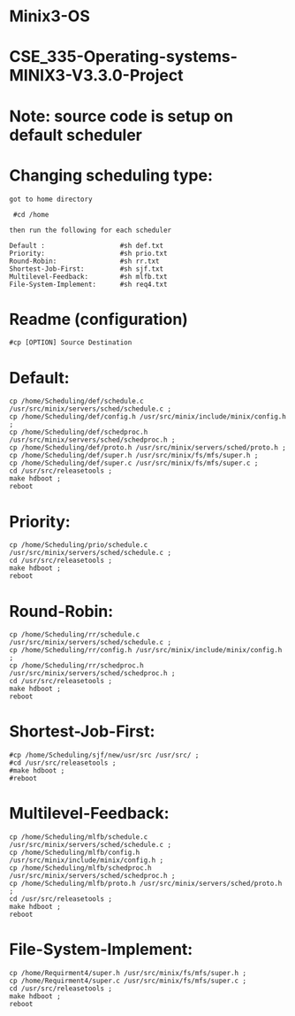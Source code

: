 # Minix3-OS
# CSE_335-Operating-systems-MINIX3-V3.3.0-Project

# Note: source code is setup on default scheduler

# Changing scheduling type:
	
	got to home directory
	
	 #cd /home
	
	then run the following for each scheduler
	
	Default :                   #sh def.txt
	Priority:                   #sh prio.txt
	Round-Robin:                #sh rr.txt
	Shortest-Job-First:         #sh sjf.txt
	Multilevel-Feedback:        #sh mlfb.txt
	File-System-Implement:      #sh req4.txt
		


# Readme (configuration)

	#cp [OPTION] Source Destination

# Default:

	cp /home/Scheduling/def/schedule.c /usr/src/minix/servers/sched/schedule.c ; 
	cp /home/Scheduling/def/config.h /usr/src/minix/include/minix/config.h ; 
	cp /home/Scheduling/def/schedproc.h /usr/src/minix/servers/sched/schedproc.h ; 
	cp /home/Scheduling/def/proto.h /usr/src/minix/servers/sched/proto.h ; 
	cp /home/Scheduling/def/super.h /usr/src/minix/fs/mfs/super.h ; 
	cp /home/Scheduling/def/super.c /usr/src/minix/fs/mfs/super.c ; 
	cd /usr/src/releasetools ; 
	make hdboot ; 
	reboot

# Priority:

	cp /home/Scheduling/prio/schedule.c /usr/src/minix/servers/sched/schedule.c ; 
	cd /usr/src/releasetools ; 
	make hdboot ; 
	reboot

# Round-Robin:

	cp /home/Scheduling/rr/schedule.c /usr/src/minix/servers/sched/schedule.c ; 
	cp /home/Scheduling/rr/config.h /usr/src/minix/include/minix/config.h ; 
	cp /home/Scheduling/rr/schedproc.h /usr/src/minix/servers/sched/schedproc.h ; 
	cd /usr/src/releasetools ; 
	make hdboot ; 
	reboot

# Shortest-Job-First:

	#cp /home/Scheduling/sjf/new/usr/src /usr/src/ ; 
	#cd /usr/src/releasetools ; 
	#make hdboot ; 
	#reboot

# Multilevel-Feedback:

	cp /home/Scheduling/mlfb/schedule.c /usr/src/minix/servers/sched/schedule.c ; 
	cp /home/Scheduling/mlfb/config.h /usr/src/minix/include/minix/config.h ; 
	cp /home/Scheduling/mlfb/schedproc.h /usr/src/minix/servers/sched/schedproc.h ; 
	cp /home/Scheduling/mlfb/proto.h /usr/src/minix/servers/sched/proto.h ; 
	cd /usr/src/releasetools ; 
	make hdboot ; 
	reboot

# File-System-Implement:
	
	cp /home/Requirment4/super.h /usr/src/minix/fs/mfs/super.h ; 
	cp /home/Requirment4/super.c /usr/src/minix/fs/mfs/super.c ; 
	cd /usr/src/releasetools ; 
	make hdboot ; 
	reboot
